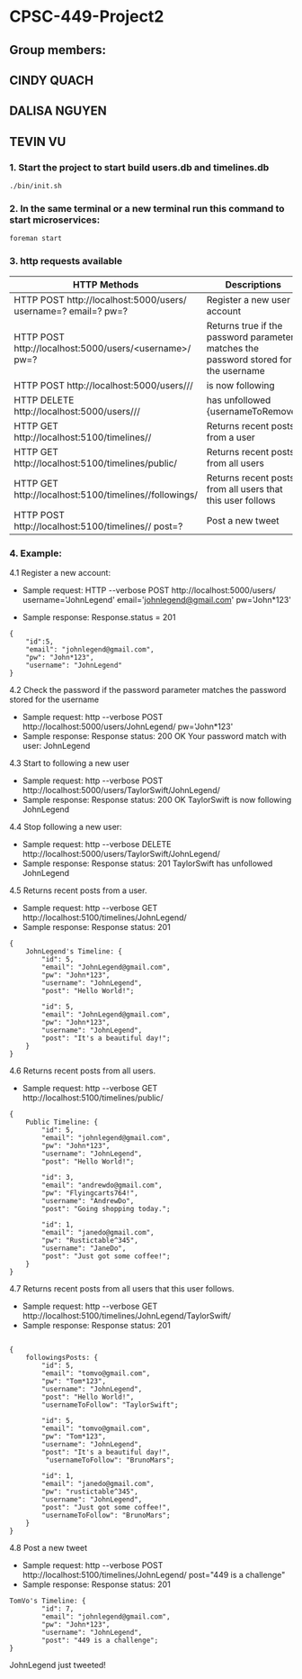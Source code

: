 # CPSC-449-Project2
## Group members: 
##                  CINDY QUACH
##                  DALISA NGUYEN
##                  TEVIN VU

### 1. Start the project to start build users.db and timelines.db
```
./bin/init.sh
```

### 2. In the same terminal or a new terminal run this command to start microservices:
```
foreman start
```

### 3. http requests available
|   HTTP Methods                                                            |                                   Descriptions                                      |
| --------------------------------------------------------------            |     -------------------------------------------------------------------------       |
| HTTP POST http://localhost:5000/users/ username=? email=? pw=?            | Register a new user account                                                         |
| HTTP POST http://localhost:5000/users/\<username\>/ pw=?                    | Returns true if the password parameter matches the password stored for the username |
| HTTP POST http://localhost:5000/users/<username>/<usernameToFollow>/      | <username> is now following <usernameToFollow>                                      |
| HTTP DELETE http://localhost:5000/users/<username>/<usernameToFollow>/    | <username> has unfollowed {usernameToRemove}                                        |
| HTTP GET http://localhost:5100/timelines/<username>/                      | Returns recent posts from a user                                                    |                
| HTTP GET http://localhost:5100/timelines/public/                          | Returns recent posts from all users                                                 |
| HTTP GET http://localhost:5100/timelines/<username>/followings/           | Returns recent posts from all users that this user follows                          |
| HTTP POST http://localhost:5100/timelines/<username>/ post=?              | Post a new tweet                                                                    |


### 4. Example:
4.1 Register a new account:
- Sample request:
HTTP --verbose POST http://localhost:5000/users/ username='JohnLegend' email='johnlegend@gmail.com' pw='John*123'

- Sample response:
Response.status = 201
```
{
    "id":5,
    "email": "johnlegend@gmail.com",
    "pw": "John*123",
    "username": "JohnLegend"
}
```

4.2 Check the password if the password parameter matches the password stored for the username
- Sample request:
http --verbose POST http://localhost:5000/users/JohnLegend/ pw='John*123'
- Sample response:
Response status: 200 OK
Your password match with user: JohnLegend

4.3 Start to following a new user
- Sample request:
http --verbose POST http://localhost:5000/users/TaylorSwift/JohnLegend/
- Sample response:
Response status: 200 OK
TaylorSwift is now following JohnLegend

4.4 Stop following a new user:
- Sample request:
http --verbose DELETE http://localhost:5000/users/TaylorSwift/JohnLegend/
- Sample response:
Response status: 201 
TaylorSwift has unfollowed JohnLegend

4.5 Returns recent posts from a user.
- Sample request:
http --verbose GET http://localhost:5100/timelines/JohnLegend/
- Sample response:
Response status: 201
```
{
    JohnLegend's Timeline: {
        "id": 5,
        "email": "JohnLegend@gmail.com",
        "pw": "John*123",
        "username": "JohnLegend",
        "post": "Hello World!";

        "id": 5,
        "email": "JohnLegend@gmail.com",
        "pw": "John*123",
        "username": "JohnLegend",
        "post": "It's a beautiful day!";      
    }
}
```

4.6 Returns recent posts from all users.
- Sample request:
http --verbose GET http://localhost:5100/timelines/public/
```
{
    Public Timeline: {
        "id": 5,
        "email": "johnlegend@gmail.com",
        "pw": "John*123",
        "username": "JohnLegend",
        "post": "Hello World!";

        "id": 3,
        "email": "andrewdo@gmail.com",
        "pw": "Flyingcarts764!",
        "username": "AndrewDo",
        "post": "Going shopping today.";

        "id": 1,
        "email": "janedo@gmail.com",
        "pw": "Rustictable^345",
        "username": "JaneDo",
        "post": "Just got some coffee!";      
    }
}
``` 

4.7 Returns recent posts from all users that this user follows.
- Sample request:
http --verbose GET http://localhost:5100/timelines/JohnLegend/TaylorSwift/
- Sample response:
Response status: 201
```

{
    followingsPosts: {
        "id": 5,
        "email": "tomvo@gmail.com",
        "pw": "Tom*123",
        "username": "JohnLegend",
        "post": "Hello World!",
        "usernameToFollow": "TaylorSwift";

        "id": 5,
        "email": "tomvo@gmail.com",
        "pw": "Tom*123",
        "username": "JohnLegend",
        "post": "It's a beautiful day!", 
         "usernameToFollow": "BrunoMars"; 
        
        "id": 1,
        "email": "janedo@gmail.com",
        "pw": "rustictable^345",
        "username": "JohnLegend",
        "post": "Just got some coffee!",
        "usernameToFollow": "BrunoMars";
    }
}
```

4.8 Post a new tweet
- Sample request:
http --verbose POST http://localhost:5100/timelines/JohnLegend/ post="449 is a challenge"
- Sample response:
Response status: 201
```
TomVo's Timeline: {
        "id": 7,
        "email": "johnlegend@gmail.com",
        "pw": "John*123",
        "username": "JohnLegend",
        "post": "449 is a challenge";    
}
```
JohnLegend just tweeted!